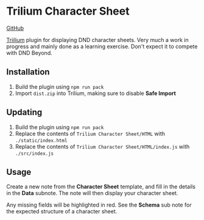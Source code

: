 # Trilium Character Sheet

[GitHub](https://github.com/kieranknowles1/trilium-character-sheet)

[Triilium](https://github.com/TriliumNext/Notes/) plugin for displaying DND character sheets.
Very much a work in progress and mainly done as a learning exercise. Don't expect it to compete
with DND Beyond.

## Installation

1. Build the plugin using `npm run pack`
2. Import `dist.zip` into Trilium, making sure to disable **Safe Import**

## Updating

1. Build the plugin using `npm run pack`
2. Replace the contents of `Trilium Character Sheet/HTML` with `./static/index.html`
3. Replace the contents of `Trilium Character Sheet/HTML/index.js` with `./src/index.js`

## Usage

Create a new note from the **Character Sheet** template, and fill in the details in the **Data**
subnote. The note will then display your character sheet.

Any missing fields will be highlighted in red. See the **Schema** sub note for the expected
structure of a character sheet.
